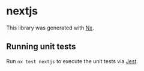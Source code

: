 # nextjs

This library was generated with [Nx](https://nx.dev).

## Running unit tests

Run `nx test nextjs` to execute the unit tests via [Jest](https://jestjs.io).
